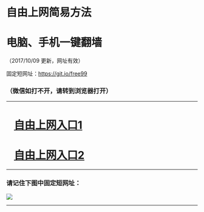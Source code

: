 ﻿# 自由上网简易方法

# 电脑、手机一键翻墙

（2017/10/09 更新，网址有效）

固定短网址：https://git.io/free99

### （微信如打不开，请转到浏览器打开）


***





# &nbsp;&nbsp; <a href="http://ft1299710351.fwq-tz-1001.info/fwqtz01.html?t=100900113616 " target="_blank">自由上网入口1</a>
# &nbsp;&nbsp; <a href="http://ft2912518835.fwq-tz-1002.info/fwqtz02.html?t=100900131900 " target="_blank">自由上网入口2</a>
***

### 请记住下图中固定短网址：

<img src="https://s3-us-west-2.amazonaws.com/fwq-1001/yjfq-20170905okok.png" /> 


***

